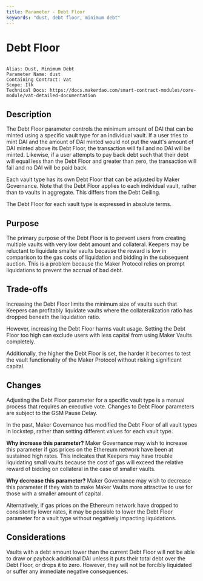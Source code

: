 ```yaml
---
title: Parameter - Debt Floor
keywords: "dust, debt floor, minimum debt"
---
```


# Debt Floor

```

Alias: Dust, Minimum Debt
Parameter Name: dust
Containing Contract: Vat
Scope: Ilk
Technical Docs: https://docs.makerdao.com/smart-contract-modules/core-module/vat-detailed-documentation

```

## Description

The Debt Floor parameter controls the minimum amount of DAI that can be minted using a specific vault type for an individual vault. If a user tries to mint DAI and the amount of DAI minted would not put the vault's amount of DAI minted above its Debt Floor, the transaction will fail and no DAI will be minted. Likewise, if a user attempts to pay back debt such that their debt will equal less than the Debt Floor and greater than zero, the transaction will fail and no DAI will be paid back.

Each vault type has its own Debt Floor that can be adjusted by Maker Governance. Note that the Debt Floor applies to each individual vault, rather than to vaults in aggregate. This differs from the Debt Ceiling.

The Debt Floor for each vault type is expressed in absolute terms.

## Purpose

The primary purpose of the Debt Floor is to prevent users from creating multiple vaults with very low debt amount and collateral. Keepers may be reluctant to liquidate smaller vaults because the reward is low in comparison to the gas costs of liquidation and bidding in the subsequent auction. This is a problem because the Maker Protocol relies on prompt liquidations to prevent the accrual of bad debt.

## Trade-offs

Increasing the Debt Floor limits the minimum size of vaults such that Keepers can profitably liquidate vaults where the collateralization ratio has dropped beneath the liquidation ratio.

However, increasing the Debt Floor harms vault usage. Setting the Debt Floor too high can exclude users with less capital from using Maker Vaults completely.

Additionally, the higher the Debt Floor is set, the harder it becomes to test the vault functionality of the Maker Protocol without risking significant capital.

## Changes

Adjusting the Debt Floor parameter for a specific vault type is a manual process that requires an executive vote. Changes to Debt Floor parameters are subject to the GSM Pause Delay.

In the past, Maker Governance has modified the Debt Floor of all vault types in lockstep, rather than setting different values for each vault type.

**Why increase this parameter?**
Maker Governance may wish to increase this parameter if gas prices on the Ethereum network have been at sustained high rates. This indicates that Keepers may have trouble liquidating small vaults because the cost of gas will exceed the relative reward of bidding on collateral in the case of smaller vaults.

**Why decrease this parameter?**
Maker Governance may wish to decrease this parameter if they wish to make Maker Vaults more attractive to use for those with a smaller amount of capital.

Alternatively, if gas prices on the Ethereum network have dropped to consistently lower rates, it may be possible to lower the Debt Floor parameter for a vault type without negatively impacting liquidations.

## Considerations

Vaults with a debt amount lower than the current Debt Floor will not be able to draw or payback additional DAI unless it puts their total debt over the Debt Floor, or drops it to zero. However, they will not be forcibly liquidated or suffer any immediate negative consequences.
